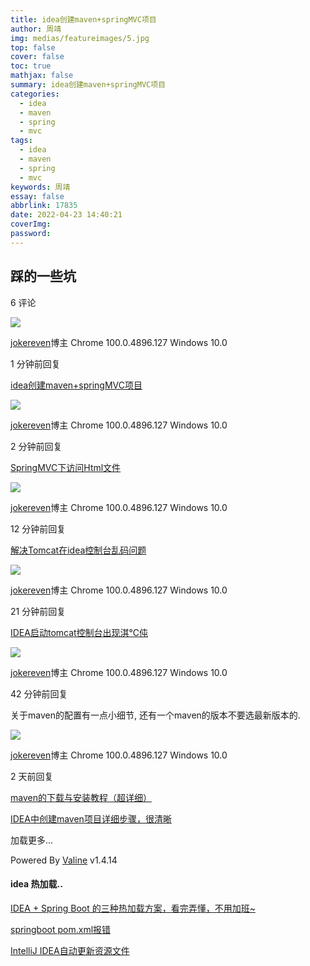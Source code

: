 ```yaml
---
title: idea创建maven+springMVC项目
author: 周靖
img: medias/featureimages/5.jpg
top: false
cover: false
toc: true
mathjax: false
summary: idea创建maven+springMVC项目
categories:
  - idea
  - maven
  - spring
  - mvc
tags:
  - idea
  - maven
  - spring
  - mvc
keywords: 周靖
essay: false
abbrlink: 17835
date: 2022-04-23 14:40:21
coverImg:
password:
---
```


## 踩的一些坑

6 评论

![](https://gravatar.loli.net/avatar/d7578dab7bb0ebfc0dcb47191863cdbd?d=monsterid&v=1.4.14)

[jokereven](http://code520.com.cn/)博主 Chrome 100.0.4896.127 Windows 10.0

1 分钟前回复

[idea创建maven+springMVC项目](https://juejin.cn/post/7069750265401851941?)

![](https://gravatar.loli.net/avatar/d7578dab7bb0ebfc0dcb47191863cdbd?d=monsterid&v=1.4.14)

[jokereven](http://code520.com.cn/)博主 Chrome 100.0.4896.127 Windows 10.0

2 分钟前回复

[SpringMVC下访问Html文件](https://www.codeleading.com/article/21423602563/)

![](https://gravatar.loli.net/avatar/d7578dab7bb0ebfc0dcb47191863cdbd?d=monsterid&v=1.4.14)

[jokereven](http://code520.com.cn/)博主 Chrome 100.0.4896.127 Windows 10.0

12 分钟前回复

[解决Tomcat在idea控制台乱码问题](https://www.cnblogs.com/lixin-link/p/11177967.html)

![](https://gravatar.loli.net/avatar/d7578dab7bb0ebfc0dcb47191863cdbd?d=monsterid&v=1.4.14)

[jokereven](http://code520.com.cn/)博主 Chrome 100.0.4896.127 Windows 10.0

21 分钟前回复

[IDEA启动tomcat控制台出现淇℃伅](https://blog.csdn.net/weixin_43949154/article/details/103485102)

![](https://gravatar.loli.net/avatar/d7578dab7bb0ebfc0dcb47191863cdbd?d=monsterid&v=1.4.14)

[jokereven](http://code520.com.cn/)博主 Chrome 100.0.4896.127 Windows 10.0

42 分钟前回复

关于maven的配置有一点小细节, 还有一个maven的版本不要选最新版本的.

![](https://gravatar.loli.net/avatar/d7578dab7bb0ebfc0dcb47191863cdbd?d=monsterid&v=1.4.14)

[jokereven](http://code520.com.cn/)博主 Chrome 100.0.4896.127 Windows 10.0

2 天前回复

[maven的下载与安装教程（超详细）](https://blog.csdn.net/u012660464/article/details/114113349)

[IDEA中创建maven项目详细步骤，很清晰](https://blog.csdn.net/u012660464/article/details/114093066)

加载更多...

Powered By [Valine](https://valine.js.org/)
v1.4.14


#### idea 热加载..
[IDEA + Spring Boot 的三种热加载方案，看完弄懂，不用加班~](https://cloud.tencent.com/developer/article/1683029)

[springboot pom.xml报错](https://segmentfault.com/q/1010000016566732)

[IntelliJ IDEA自动更新资源文件](https://blog.csdn.net/weixin_34109408/article/details/92050854)
